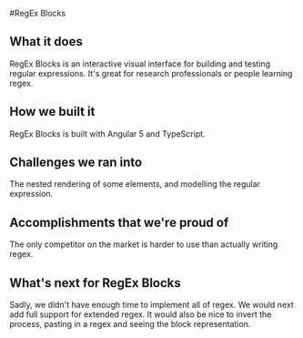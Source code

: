 #RegEx Blocks

## What it does
RegEx Blocks is an interactive visual interface for building and testing regular expressions. It's great for research professionals or people learning regex.

## How we built it
RegEx Blocks is built with Angular 5 and TypeScript.

## Challenges we ran into
The nested rendering of some elements, and modelling the regular expression.

## Accomplishments that we're proud of
The only competitor on the market is harder to use than actually writing regex.

## What's next for RegEx Blocks
Sadly, we didn't have enough time to implement all of regex. We would next add full support for extended regex.
It would also be nice to invert the process, pasting in a regex and seeing the block representation.
